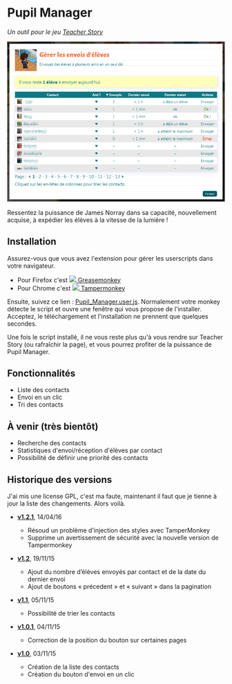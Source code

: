 # Pupil Manager

*Un outil pour le jeu [Teacher Story](http://teacher-story.com)*

![Capture](capture.png)

Ressentez la puissance de James Norray dans sa capacité, nouvellement acquise,
à expédier les élèves à la vitesse de la lumière !

## Installation

Assurez-vous que vous avez l'extension pour gérer les userscripts dans
votre navigateur.

* Pour Firefox c'est [![](http://kergoz-panic.fr/watilin/userscripts/greasemonkey16.png) Greasemonkey](https://addons.mozilla.org/en-US/firefox/addon/greasemonkey/)
* Pour Chrome c'est [![](http://kergoz-panic.fr/watilin/userscripts/tampermonkey16.png) Tampermonkey](https://chrome.google.com/webstore/detail/tampermonkey/dhdgffkkebhmkfjojejmpbldmpobfkfo)

Ensuite, suivez ce lien : [Pupil_Manager.user.js](https://raw.githubusercontent.com/Watilin/Pupil-Manager/master/Pupil_Manager.user.js).
Normalement votre monkey détecte le script et ouvre une fenêtre qui vous
propose de l'installer. Acceptez, le téléchargement et l'installation ne
prennent que quelques secondes.

Une fois le script installé, il ne vous reste plus qu'à vous rendre sur
Teacher Story (ou rafraîchir la page), et vous pourrez profiter de la
puissance de Pupil Manager.

## Fonctionnalités

* Liste des contacts
* Envoi en un clic
* Tri des contacts

## À venir (très bientôt)

* Recherche des contacts
* Statistiques d'envoi/réception d'élèves par contact
* Possibilité de définir une priorité des contacts

## Historique des versions

J'ai mis une license GPL, c'est ma faute, maintenant il faut que je tienne à jour la liste des changements. Alors voilà.

* **[v1.2.1](https://github.com/Watilin/Pupil-Manager/releases/tag/v1.2.1)**, 14/04/16

  * Résoud un problème d’injection des styles avec TamperMonkey
  * Supprime un avertissement de sécurité avec la nouvelle version de Tampermonkey

* **[v1.2](https://github.com/Watilin/Pupil-Manager/releases/tag/v1.2)**, 19/11/15

  * Ajout du nombre d’élèves envoyés par contact et de la date du dernier envoi
  * Ajout de boutons « précedent » et « suivant » dans la pagination

* **[v1.1](https://github.com/Watilin/Pupil-Manager/releases/tag/v1.1)**, 05/11/15

  * Possibilité de trier les contacts

* **[v1.0.1](https://github.com/Watilin/Pupil-Manager/releases/tag/v1.0.1)**, 04/11/15

  * Correction de la position du bouton sur certaines pages

* **[v1.0](https://github.com/Watilin/Pupil-Manager/releases/tag/v1.0)**, 03/11/15

  * Création de la liste des contacts
  * Création du bouton d'envoi en un clic

